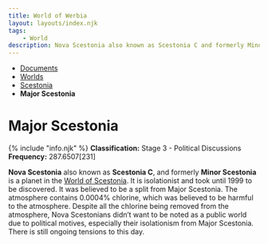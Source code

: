 ```yaml
---
title: World of Werbia
layout: layouts/index.njk
tags:
    - World
description: Nova Scestonia also known as Scestonia C and formerly Minor Scestonia is a planet in the World of Scestonia. It is isolationist and took until 1999 to be discovered.
---
```

<nav class="text-sm breadcrumbs mb-5">
    <ul>
        <li><a href="/docs">Documents</a></li>
        <li><a href="/docs/world">Worlds</a></li>
        <li><a href="/docs/world/scestonia">Scestonia</a></li>
        <li><b>Major Scestonia</b></li>
    </ul>
</nav>
<div class="text-center"><h1>Major Scestonia</h1></div>

<div class="alert shadow-lg mb-5">
    <div>
        {% include "info.njk" %}
        <span>
        <b>Classification:</b> <span class="text-amber-500">Stage 3 - Political Discussions</span><br>
        <b>Frequency:</b> 287.6507[231]
        </span>
    </div>
</div>

**Nova Scestonia** also known as **Scestonia C**, and formerly **Minor Scestonia** is a planet in the <a href="/docs/world/scestonia/world">World of Scestonia</a>. It is isolationist and took until 1999 to be discovered. It was believed to be a split from Major Scestonia. The atmosphere contains 0.0004% chlorine, which was believed to be harmful to the atmosphere. Despite all the chlorine being removed from the atmosphere, Nova Scestonians didn’t want to be noted as a public world due to political motives, especially their isolationism from Major Scestonia. There is still ongoing tensions to this day.